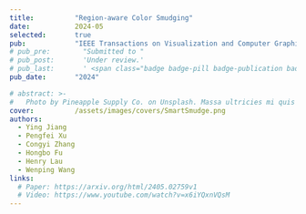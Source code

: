 ```yaml
---
title:          "Region-aware Color Smudging"
date:           2024-05
selected:       true
pub:            "IEEE Transactions on Visualization and Computer Graphics"
# pub_pre:        "Submitted to "
# pub_post:       'Under review.'
# pub_last:       ' <span class="badge badge-pill badge-publication badge-success">Spotlight</span>'
pub_date:       "2024"

# abstract: >-
#   Photo by Pineapple Supply Co. on Unsplash. Massa ultricies mi quis hendrerit dolor magna. Arcu non odio euismod lacinia at quis risus sed. Et tortor at risus viverra. Enim neque volutpat ac tincidunt. Dictum varius duis at consectetur lorem donec.
cover:          /assets/images/covers/SmartSmudge.png
authors:
  - Ying Jiang
  - Pengfei Xu
  - Congyi Zhang
  - Hongbo Fu
  - Henry Lau
  - Wenping Wang
links:
  # Paper: https://arxiv.org/html/2405.02759v1
  # Video: https://www.youtube.com/watch?v=x6iYQxnVQsM
---
```

